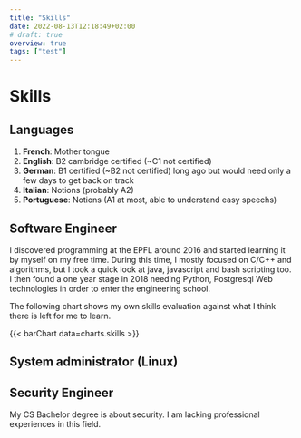 ```yaml
---
title: "Skills"
date: 2022-08-13T12:18:49+02:00
# draft: true
overview: true
tags: ["test"]
---
```


# Skills


## Languages
1. **French**: Mother tongue
2. **English**: B2 cambridge certified (~C1 not certified)
3. **German**: B1 certified (~B2 not certified) long ago but would need only a few days to get back on track
4. **Italian**: Notions (probably A2)
5. **Portuguese**: Notions (A1 at most, able to understand easy speechs)


## Software Engineer
I discovered programming at the EPFL around 2016 and started learning it by myself on my free time.
During this time, I mostly focused on C/C++ and algorithms, but I took a quick look at java, javascript and bash scripting too.
I then found a one year stage in 2018 needing Python, Postgresql Web technologies in order to enter the engineering school.


The following chart shows my own skills evaluation against what I think there is left for me to learn.

<!-- {{< chart data=charts.example >}} -->
{{< barChart data=charts.skills >}}

<!-- # Python
test
[python]({{< ref "python" >}} "See python") -->


## System administrator (Linux)

## Security Engineer

My CS Bachelor degree is about security.
I am lacking professional experiences in this field.

